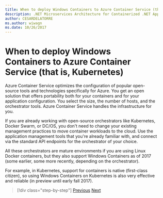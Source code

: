 ```yaml
---
title: When to deploy Windows Containers to Azure Container Service (that is, Kubernetes)
description: .NET Microservices Architecture for Containerized .NET Applications | When to deploy Windows Containers to Azure Container Service (that is, Kubernetes)
author: CESARDELATORRE
ms.author: wiwagn
ms.date: 10/26/2017
---
```

# When to deploy Windows Containers to Azure Container Service (that is, Kubernetes)

Azure Container Service optimizes the configuration of popular open-source tools and technologies specifically for Azure. You get an open solution that offers portability both for your containers and for your application configuration. You select the size, the number of hosts, and the orchestrator tools. Azure Container Service handles the infrastructure for you.

If you are already working with open-source orchestrators like Kubernetes, Docker Swarm, or DC/OS, you don't need to change your existing management practices to move container workloads to the cloud. Use the application management tools that you're already familiar with, and connect via the standard API endpoints for the orchestrator of your choice.

All these orchestrators are mature environments if you are using Linux Docker containers, but they also support Windows Containers as of 2017 (some earlier, some more recently, depending on the orchestrator).

For example, in Kubernetes, support for containers is native (first-class citizen), so using Windows Containers on Kubernetes is also very effective and reliable (in preview until early fall 2017).

>[!div class="step-by-step"]
[Previous](when-to-deploy-windows-containers-to-service-fabric.md)
[Next](build-resilient-services-ready-for-the-cloud-embrace-transient-failures-in-the-cloud.md)
